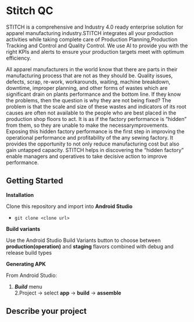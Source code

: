 # Stitch QC

STITCH is a comprehensive and Industry 4.0 ready enterprise solution for apparel manufacturing industry.STITCH integrates all your production activities while taking complete care of Production Planning,Production Tracking and Control and Quality Control. We use AI to provide you with the right KPIs and alerts to ensure your production targets meet with optimum efficiency.

All apparel manufacturers in the world know that there are parts in their manufacturing process that are not as they should be. Quality issues, defects, scrap, re-work, workarounds, waiting, machine breakdown, downtime, improper planning, and other forms of wastes which are significant drain on plants performance and the bottom line. If they know the problems, then the question is why they are not being fixed? The problem is that the scale and size of these wastes and indicators of its root causes are often not available to the people who are best placed in the production shop floors to act. It is as if the factory performance is “hidden” from them, so they are unable to make the necessarymprovements. Exposing this hidden factory performance is the first step in improving the operational performance and profitability of the any sewing factory. It provides the opportunity to not only reduce manufacturing cost but also gain untapped capacity. STITCH helps in discovering the “hidden factory” enable managers and operatives to take decisive action to improve performance.

## Getting Started

**Installation**

Clone this repository and import into **Android Studio**

  - `git clone <clone url>`

  
**Build variants**

Use the Android Studio Build Variants button to choose between **production(operation)** and **staging** flavors combined with debug and release build types

**Generating APK**

From Android Studio:
1. ***Build*** menu  
2.Project<ProjectName> -> select **app** -> **build** -> **assemble**


## Describe your project



